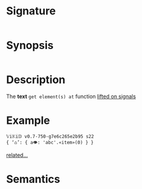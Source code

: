 # Signature
```vikid-signature
```

# Synopsis
```vikid-synopsis
```

# Description
The __text__ `get element(s) at` function [lifted on signals](/refman/concepts/pure_functions)

# Example
```vikid-script
𝕍i𝕂i𝔻 v0.7-750-g7e6c265e2b95 s22
{ ‘⌂’: { a👁: 'abc'.«item»(0) } }
```


[related...](https://en.wikipedia.org/wiki/Array_data_structure)

# Semantics